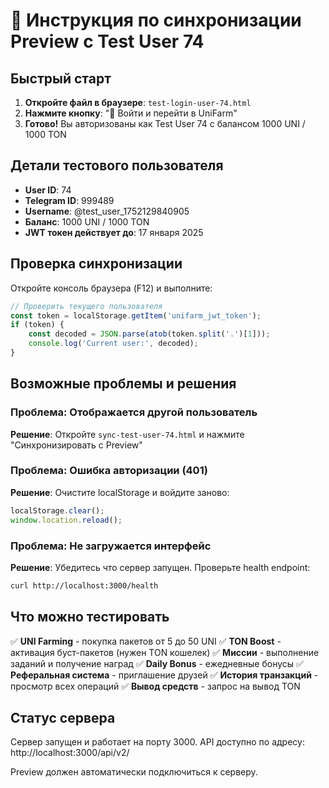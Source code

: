# 📱 Инструкция по синхронизации Preview с Test User 74

## Быстрый старт

1. **Откройте файл в браузере**: `test-login-user-74.html`
2. **Нажмите кнопку**: "🚀 Войти и перейти в UniFarm"
3. **Готово!** Вы авторизованы как Test User 74 с балансом 1000 UNI / 1000 TON

## Детали тестового пользователя

- **User ID**: 74
- **Telegram ID**: 999489
- **Username**: @test_user_1752129840905
- **Баланс**: 1000 UNI / 1000 TON
- **JWT токен действует до**: 17 января 2025

## Проверка синхронизации

Откройте консоль браузера (F12) и выполните:
```javascript
// Проверить текущего пользователя
const token = localStorage.getItem('unifarm_jwt_token');
if (token) {
    const decoded = JSON.parse(atob(token.split('.')[1]));
    console.log('Current user:', decoded);
}
```

## Возможные проблемы и решения

### Проблема: Отображается другой пользователь
**Решение**: Откройте `sync-test-user-74.html` и нажмите "Синхронизировать с Preview"

### Проблема: Ошибка авторизации (401)
**Решение**: Очистите localStorage и войдите заново:
```javascript
localStorage.clear();
window.location.reload();
```

### Проблема: Не загружается интерфейс
**Решение**: Убедитесь что сервер запущен. Проверьте health endpoint:
```bash
curl http://localhost:3000/health
```

## Что можно тестировать

✅ **UNI Farming** - покупка пакетов от 5 до 50 UNI
✅ **TON Boost** - активация буст-пакетов (нужен TON кошелек)
✅ **Миссии** - выполнение заданий и получение наград
✅ **Daily Bonus** - ежедневные бонусы
✅ **Реферальная система** - приглашение друзей
✅ **История транзакций** - просмотр всех операций
✅ **Вывод средств** - запрос на вывод TON

## Статус сервера

Сервер запущен и работает на порту 3000. 
API доступно по адресу: http://localhost:3000/api/v2/

Preview должен автоматически подключиться к серверу.